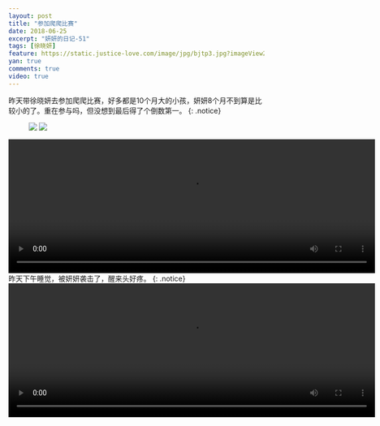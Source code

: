 ```yaml
---
layout: post
title: "参加爬爬比赛"
date: 2018-06-25
excerpt: "妍妍的日记-51"
tags: [徐晓妍]
feature: https://static.justice-love.com/image/jpg/bjtp3.jpg?imageView2/1/w/1200/h/500
yan: true
comments: true
video: true
---
```

昨天带徐晓妍去参加爬爬比赛，好多都是10个月大的小孩，妍妍8个月不到算是比较小的了。重在参与吗，但没想到最后得了个倒数第一。
{: .notice}
<figure>
    <img src="{{ site.staticUrl }}/yanyan/image/papabisai2.JPG?imageMogr2/auto-orient" />
    <img src="{{ site.staticUrl }}/yanyan/image/papabisai3.JPG?imageMogr2/auto-orient" />
</figure>
<video id="my-video" class="video-js vjs-16-9 clipboard" controls preload="auto" width="722" height="264" data-setup="{}">
    <source src="{{ site.staticUrl }}/yanyan/video/papabisai5.MOV" type='video/mp4'>
    <p class="vjs-no-js">
      To view this video please enable JavaScript, and consider upgrading to a web browser that
      <a href="http://videojs.com/html5-video-support/" target="_blank">supports HTML5 video</a>
    </p>
</video>
昨天下午睡觉，被妍妍袭击了，醒来头好疼。
{: .notice}
<video id="my-video" class="video-js vjs-16-9 clipboard" controls preload="auto" width="722" height="264" data-setup="{}">
    <source src="{{ site.staticUrl }}/yanyan/video/papabisai4.mp4" type='video/mp4'>
    <p class="vjs-no-js">
      To view this video please enable JavaScript, and consider upgrading to a web browser that
      <a href="http://videojs.com/html5-video-support/" target="_blank">supports HTML5 video</a>
    </p>
</video>

